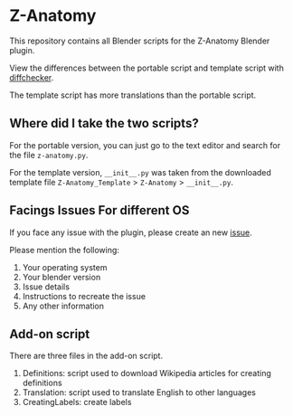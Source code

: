 # Z-Anatomy

This repository contains all Blender scripts for the Z-Anatomy Blender plugin.

View the differences between the portable script and template script with [diffchecker](https://www.diffchecker.com/LYQ2BQZq/).

The template script has more translations than the portable script.

## Where did I take the two scripts?

For the portable version, you can just go to the text editor and search for the file `z-anatomy.py`.

For the template version, `__init__.py` was taken from the downloaded template file `Z-Anatomy_Template` > `Z-Anatomy` > `__init__.py`.

## Facings Issues For different OS

If you face any issue with the plugin, please create an new [issue](https://github.com/Z-Anatomy/blend-template/issues).

Please mention the following:

1. Your operating system
2. Your blender version
3. Issue details
4. Instructions to recreate the issue
5. Any other information

## Add-on script

There are three files in the add-on script.

1. Definitions: script used to download Wikipedia articles for creating definitions
2. Translation: script used to translate English to other languages
3. CreatingLabels: create labels